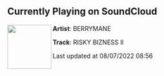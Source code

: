 ## Currently Playing on SoundCloud

[<img align="left" width="100" src="https://i1.sndcdn.com/artworks-r1e9rVwXyDsYNyGe-gOGHnw-t500x500.jpg">](https://soundcloud.com/berrymane/risky-bizness-ii)

**Artist**: BERRYMANE 

**Track**: RISKY BIZNESS II

Last updated at 08/07/2022 08:56
